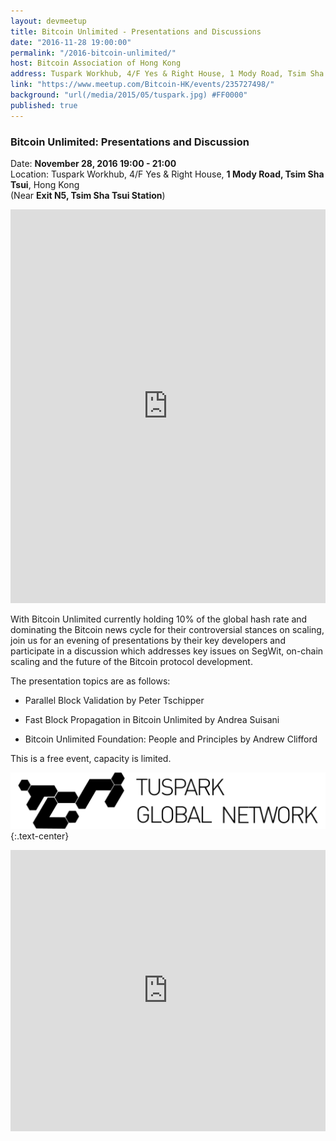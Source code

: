 ```yaml
---
layout: devmeetup
title: Bitcoin Unlimited - Presentations and Discussions
date: "2016-11-28 19:00:00"
permalink: "/2016-bitcoin-unlimited/"
host: Bitcoin Association of Hong Kong
address: Tuspark Workhub, 4/F Yes & Right House, 1 Mody Road, Tsim Sha Tsui, Hong Kong
link: "https://www.meetup.com/Bitcoin-HK/events/235727498/"
background: "url(/media/2015/05/tuspark.jpg) #FF0000"
published: true
---
```


### Bitcoin Unlimited: Presentations and Discussion

Date: **November 28, 2016 19:00 - 21:00**     
Location: Tuspark Workhub, 4/F Yes & Right House, **1 Mody Road, Tsim Sha Tsui**, Hong Kong     
(Near **Exit N5, Tsim Sha Tsui Station**)     

<iframe width="100%" height="630" src="https://www.youtube.com/embed/nAqos76JONw" frameborder="0" allowfullscreen></iframe>

With Bitcoin Unlimited currently holding 10% of the global hash rate and dominating the Bitcoin news cycle for their controversial stances on scaling, join us for an evening of presentations by their key developers and participate in a discussion which addresses key issues on SegWit, on-chain scaling and the future of the Bitcoin protocol development.

The presentation topics are as follows:

* Parallel Block Validation by Peter Tschipper 

* Fast Block Propagation in Bitcoin Unlimited by Andrea Suisani 

* Bitcoin Unlimited Foundation: People and Principles by Andrew Clifford

This is a free event, capacity is limited.

[![Tuspark Global Hub](/media/2015/10/tuspark.png)](http://tuspark.hk/)
{:.text-center}

<iframe src="https://www.google.com/maps/embed?pb=!1m18!1m12!1m3!1d3691.4930903497157!2d114.17094631549594!3d22.2971839486414!2m3!1f0!2f0!3f0!3m2!1i1024!2i768!4f13.1!3m3!1m2!1s0x340400f2077332eb%3A0x75172dc731cc9de!2sTGN+TST+Workhub!5e0!3m2!1sen!2s!4v1479912203343" width="100%" height="450" frameborder="0" style="border:0" allowfullscreen></iframe>
